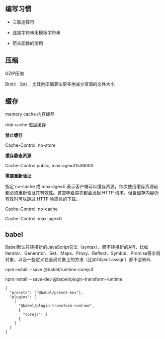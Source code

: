 ## 编写习惯

- 三联运算符

- 连接字符串用模板字符串

- 箭头函数的使用

## 压缩

GZIP压缩

Brotli （br）：比其他压缩算法更多地减少资源的文件大小

## 缓存

memory cache 内存缓存

disk cache 磁盘缓存

**禁止缓存**

Cache-Control: no-store

**缓存静态资源**

Cache-Control:public, max-age=31536000

**需要重新验证**

指定 no-cache 或 max-age=0 表示客户端可以缓存资源，每次使用缓存资源前都必须重新验证其有效性。这意味着每次都会发起 HTTP 请求，但当缓存内容仍有效时可以跳过 HTTP 响应体的下载。

Cache-Control: no-cache

Cache-Control: max-age=0

## babel

Babel默认只转换新的JavaScript句法（syntax），而不转换新的API，比如Iterator、Generator、Set、Maps、Proxy、Reflect、Symbol、Promise等全局对象，以及一些定义在全局对象上的方法（比如Object.assign）都不会转码

npm install --save @babel/runtime-corejs3

npm install --save-dev @babel/plugin-transform-runtime

```
{
  "presets": ["@babel/preset-env"],
  "plugins": [
    [
      "@babel/plugin-transform-runtime",
      {
        "corejs": 3
      }
    ]
  ]
}
```
